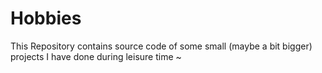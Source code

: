 # Hobbies
This Repository contains source code of some small (maybe a bit bigger) projects I have done during leisure time ~

